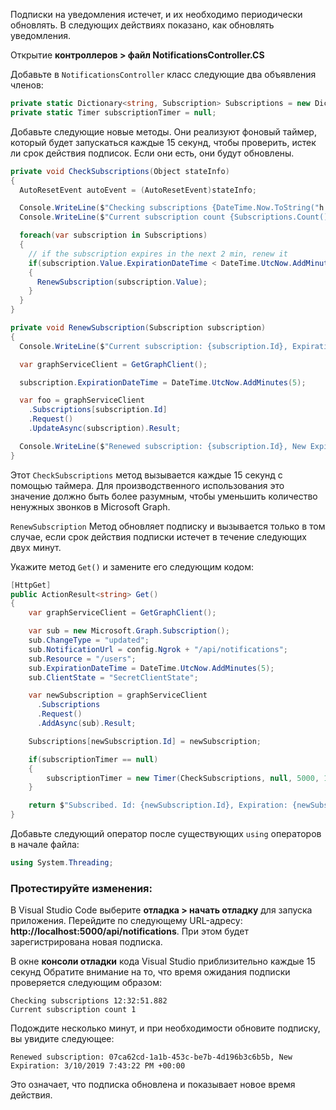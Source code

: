 <!-- markdownlint-disable MD002 MD041 -->

Подписки на уведомления истечет, и их необходимо периодически обновлять. В следующих действиях показано, как обновлять уведомления.

Открытие **контроллеров > файл NotificationsController.CS**

Добавьте в `NotificationsController` класс следующие два объявления членов:

```csharp
private static Dictionary<string, Subscription> Subscriptions = new Dictionary<string, Subscription>();
private static Timer subscriptionTimer = null;
```

Добавьте следующие новые методы. Они реализуют фоновый таймер, который будет запускаться каждые 15 секунд, чтобы проверить, истек ли срок действия подписок. Если они есть, они будут обновлены.

```csharp
private void CheckSubscriptions(Object stateInfo)
{
  AutoResetEvent autoEvent = (AutoResetEvent)stateInfo;

  Console.WriteLine($"Checking subscriptions {DateTime.Now.ToString("h:mm:ss.fff")}");
  Console.WriteLine($"Current subscription count {Subscriptions.Count()}");

  foreach(var subscription in Subscriptions)
  {
    // if the subscription expires in the next 2 min, renew it
    if(subscription.Value.ExpirationDateTime < DateTime.UtcNow.AddMinutes(2))
    {
      RenewSubscription(subscription.Value);
    }
  }
}

private void RenewSubscription(Subscription subscription)
{
  Console.WriteLine($"Current subscription: {subscription.Id}, Expiration: {subscription.ExpirationDateTime}");

  var graphServiceClient = GetGraphClient();

  subscription.ExpirationDateTime = DateTime.UtcNow.AddMinutes(5);

  var foo = graphServiceClient
    .Subscriptions[subscription.Id]
    .Request()
    .UpdateAsync(subscription).Result;

  Console.WriteLine($"Renewed subscription: {subscription.Id}, New Expiration: {subscription.ExpirationDateTime}");
}
```

Этот `CheckSubscriptions` метод вызывается каждые 15 секунд с помощью таймера. Для производственного использования это значение должно быть более разумным, чтобы уменьшить количество ненужных звонков в Microsoft Graph.

`RenewSubscription` Метод обновляет подписку и вызывается только в том случае, если срок действия подписки истечет в течение следующих двух минут.

Укажите метод `Get()` и замените его следующим кодом:

```csharp
[HttpGet]
public ActionResult<string> Get()
{
    var graphServiceClient = GetGraphClient();

    var sub = new Microsoft.Graph.Subscription();
    sub.ChangeType = "updated";
    sub.NotificationUrl = config.Ngrok + "/api/notifications";
    sub.Resource = "/users";
    sub.ExpirationDateTime = DateTime.UtcNow.AddMinutes(5);
    sub.ClientState = "SecretClientState";

    var newSubscription = graphServiceClient
      .Subscriptions
      .Request()
      .AddAsync(sub).Result;

    Subscriptions[newSubscription.Id] = newSubscription;

    if(subscriptionTimer == null)
    {
        subscriptionTimer = new Timer(CheckSubscriptions, null, 5000, 15000);
    }

    return $"Subscribed. Id: {newSubscription.Id}, Expiration: {newSubscription.ExpirationDateTime}";
}
```

Добавьте следующий оператор после существующих `using` операторов в начале файла:

```csharp
using System.Threading;
```

### <a name="test-the-changes"></a>Протестируйте изменения:

В Visual Studio Code выберите **отладка > начать отладку** для запуска приложения.
Перейдите по следующему URL-адресу: **http://localhost:5000/api/notifications**. При этом будет зарегистрирована новая подписка.

В окне **консоли отладки** кода Visual Studio приблизительно каждые 15 секунд Обратите внимание на то, что время ожидания подписки проверяется следующим образом:

```shell
Checking subscriptions 12:32:51.882
Current subscription count 1
```

Подождите несколько минут, и при необходимости обновите подписку, вы увидите следующее:

```shell
Renewed subscription: 07ca62cd-1a1b-453c-be7b-4d196b3c6b5b, New Expiration: 3/10/2019 7:43:22 PM +00:00
```

Это означает, что подписка обновлена и показывает новое время действия.
